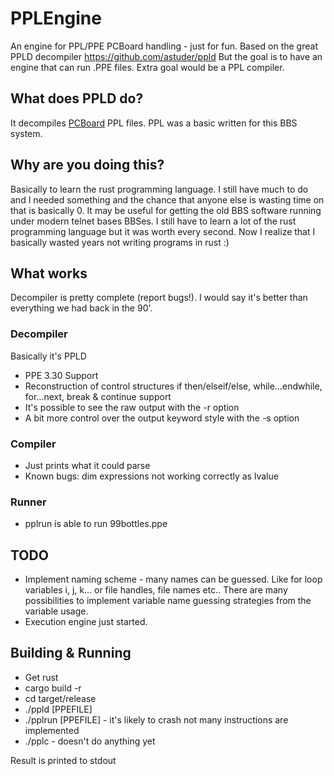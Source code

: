 # PPLEngine

An engine for PPL/PPE PCBoard handling - just for fun.
Based on the great PPLD decompiler https://github.com/astuder/ppld
But the goal is to have an engine that can run .PPE files.
Extra goal would be a PPL compiler.

## What does PPLD do?

It decompiles [PCBoard](https://en.wikipedia.org/wiki/PCBoard) PPL files. PPL was a basic written for
this BBS system.

## Why are you doing this?

Basically to learn the rust programming language. I still have much to do and I needed something
and the chance that anyone else is wasting time on that is basically 0. It may be useful for getting the old
BBS software running under modern telnet bases BBSes.
I still have to learn a lot of the rust programming language but it was worth every second. Now I realize that I basically wasted years not writing programs in rust :) 

## What works

Decompiler is pretty complete (report bugs!). I would say it's better than everything we had back in the 90'.
 
### Decompiler
Basically it's PPLD

 * PPE 3.30 Support
 * Reconstruction of control structures if then/elseif/else, while…endwhile, for…next, break & continue support
 * It's possible to see the raw output with the -r option
 * A bit more control over the output keyword style with the -s option
### Compiler
  * Just prints what it could parse
  * Known bugs: dim expressions not working correctly as lvalue
### Runner
  * pplrun is able to run 99bottles.ppe
## TODO

* Implement naming scheme - many names can be guessed. Like for loop variables i, j, k… or file handles, file names etc..
  There are many possibilities to implement variable name guessing strategies from the variable usage.
* Execution engine just started.

## Building & Running

* Get rust
* cargo build -r
* cd target/release
* ./ppld [PPEFILE] 
* ./pplrun [PPEFILE] - it's likely to crash not many instructions are implemented
* ./pplc - doesn't do anything yet

Result is printed to stdout